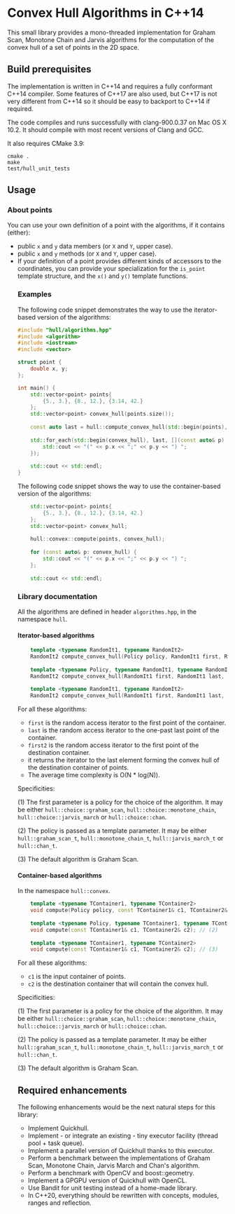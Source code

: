 <h1>Convex Hull Algorithms in C++14</h1>

This small library provides a mono-threaded implementation for Graham Scan, Monotone Chain and Jarvis algorithms for the computation of the convex hull of a set of points in the 2D space.

<h2>Build prerequisites</h2>

The implementation is written in C++14 and requires a fully conformant C++14 compiler. Some features of C++17 are also used, but C++17 is not very different from C++14 so it should be easy to backport to C++14 if required.

The code compiles and runs successfully with clang-900.0.37 on Mac OS X 10.2. It should compile with most recent versions of Clang and GCC.

It also requires CMake 3.9:

```
cmake .
make
test/hull_unit_tests
```

<h2>Usage</h2>

<h3>About points</h3>

You can use your own definition of a point with the algorithms, if it contains (either):
<ul>
<li>public <code>x</code> and <code>y</code> data members (or <code>X</code> and <code>Y</code>, upper case).</li>
<li>public <code>x</code> and <code>y</code> methods (or <code>X</code> and <code>Y</code>, upper case).</li>
<li>If your definition of a point provides different kinds of accessors to the coordinates, you can provide your specialization for the <code>is_point</code> template structure, and the <code>x()</code> and <code>y()</code> template functions.</li>

<h3>Examples</h3>

The following code snippet demonstrates the way to use the iterator-based version of the algorithms:

```cpp
#include "hull/algorithms.hpp"
#include <algorithm>
#include <iostream>
#include <vector>

struct point {
    double x, y;
};

int main() {
    std::vector<point> points{
        {5., 3.}, {8., 12.}, {3.14, 42.}
    };
    std::vector<point> convex_hull(points.size());
    
    const auto last = hull::compute_convex_hull(std::begin(points), std::end(points), std::begin(convex_hull));
    
    std::for_each(std::begin(convex_hull), last, [](const auto& p) {
        std::cout << "(" << p.x << ";" << p.y << ") ";
    });
    
    std::cout << std::endl;
}
```

The following code snippet shows the way to use the container-based version of the algorithms:

```cpp
    std::vector<point> points{
        {5., 3.}, {8., 12.}, {3.14, 42.}
    };
    std::vector<point> convex_hull;
    
    hull::convex::compute(points, convex_hull);
    
    for (const auto& p: convex_hull) {
        std::cout << "(" << p.x << ";" << p.y << ") ";
    };
    
    std::cout << std::endl;
```

<h3>Library documentation</h3>

All the algorithms are defined in header <code>algorithms.hpp</code>, in the namespace <code>hull</code>.

<h4>Iterator-based algorithms</h4>

```cpp
    template <typename RandomIt1, typename RandomIt2>
    RandomIt2 compute_convex_hull(Policy policy, RandomIt1 first, RandomIt1 last, RandomIt2 first2); // (1)
    
    template <typename Policy, typename RandomIt1, typename RandomIt2>
    RandomIt2 compute_convex_hull(RandomIt1 first, RandomIt1 last, RandomIt2 first2); // (2)
    
    template <typename RandomIt1, typename RandomIt2>
    RandomIt2 compute_convex_hull(RandomIt1 first, RandomIt1 last, RandomIt2 first2); // (3)
```

For all these algorithms:
<ul>
<li><code>first</code> is the random access iterator to the first point of the container.</li>
<li><code>last</code> is the random access iterator to the one-past last point of the container.</li>
<li><code>first2</code> is the random access iterator to the first point of the destination container.</li>
<li>it returns the iterator to the last element forming the convex hull of the destination container of points.</li>
<li>The average time complexity is O(N * log(N)).</li>
</ul>

Specificities:

(1) The first parameter is a policy for the choice of the algorithm. It may be either <code>hull::choice::graham_scan</code>, <code>hull::choice::monotone_chain</code>, <code>hull::choice::jarvis_march</code> or <code>hull::choice::chan</code>.

(2) The policy is passed as a template parameter. It may be either <code>hull::graham_scan_t</code>, <code>hull::monotone_chain_t</code>, <code>hull::jarvis_march_t</code> or <code>hull::chan_t</code>.

(3) The default algorithm is Graham Scan.

<h4>Container-based algorithms</h4>

In the namespace <code>hull::convex</code>.

```cpp
    template <typename TContainer1, typename TContainer2>
    void compute(Policy policy, const TContainer1& c1, TContainer2& c2); // (1)
    
    template <typename Policy, typename TContainer1, typename TContainer2>
    void compute(const TContainer1& c1, TContainer2& c2); // (2)
    
    template <typename TContainer1, typename TContainer2>
    void compute(const TContainer1& c1, TContainer2& c2); // (3)
```

For all these algorithms:
<ul>
<li><code>c1</code> is the input container of points.</li>
<li><code>c2</code> is the destination container that will contain the convex hull.</li>
</ul>

Specificities:

(1) The first parameter is a policy for the choice of the algorithm. It may be either <code>hull::choice::graham_scan</code>, <code>hull::choice::monotone_chain</code>, <code>hull::choice::jarvis_march</code> or <code>hull::choice::chan</code>.

(2) The policy is passed as a template parameter. It may be either <code>hull::graham_scan_t</code>, <code>hull::monotone_chain_t</code>, <code>hull::jarvis_march_t</code> or <code>hull::chan_t</code>.

(3) The default algorithm is Graham Scan.

<h2>Required enhancements</h2>

The following enhancements would be the next natural steps for this library:
<ul>
<li>Implement Quickhull.</li>
<li>Implement - or integrate an existing - tiny executor facility (thread pool + task queue).</li>
<li>Implement a parallel version of Quickhull thanks to this executor.</li>
<li>Perform a benchmark between the implementations of Graham Scan, Monotone Chain, Jarvis March and Chan's algorithm.</li>
<li>Perform a benchmark with OpenCV and boost::geometry.</li>
<li>Implement a GPGPU version of Quickhull with OpenCL.</li>
<li>Use Bandit for unit testing instead of a home-made library.</li>
<li>In C++20, everything should be rewritten with concepts, modules, ranges and reflection.</li>
</ul>

